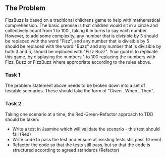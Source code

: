 ## The Problem
FizzBuzz is based on a traditional childrens game to help with mathematical comprehension.  The basic premise is that children would sit in a circle and collectively count from 1 to 100 , taking it in turns to say each number.  However, to add some complexity, any number that is divisible by 3 should be replaced with the word "Fizz", and any number that is divisible by 5 should be replaced with the word "Buzz" and any number that is divisible by both 3 and 5, should be replaced with "Fizz Buzz".  Your goal is to replicate this game, by displaying the numbers 1 to 100 replacing the numbers with Fizz, Buzz or FizzBuzz where appropriate according to the rules above.

### Task 1
The problem statement above needs to be broken down into a set of testable scenarios.  These should take the form of "Given...When...Then".

### Task 2
Taking one scenario at a time, the Red-Green-Refactor approach to TDD should be taken:
* Write a test in Jasmine which will validate the scenario - this test should fail (Red)
* Write code to pass the test and ensure all existing tests still pass (Green)
* Refactor the code so that the tests still pass, but so that the code is structured according to agreed standards (Refactor)